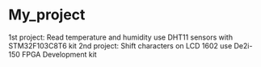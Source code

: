 # My_project
1st project: Read temperature and humidity use DHT11 sensors with STM32F103C8T6 kit
2nd project: Shift characters on LCD 1602 use De2i-150 FPGA Development kit
